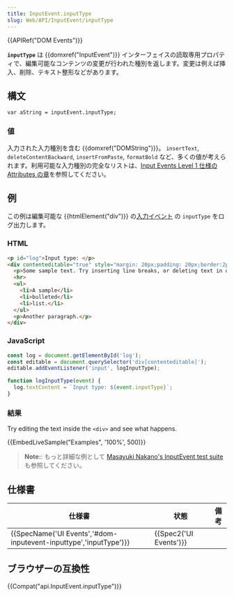 ```yaml
---
title: InputEvent.inputType
slug: Web/API/InputEvent/inputType
---
```

{{APIRef("DOM Events")}}

**`inputType`** は {{domxref("InputEvent")}} インターフェイスの読取専用プロパティで、編集可能なコンテンツの変更が行われた種別を返します。変更は例えば挿入、削除、テキスト整形などがあります。

## 構文

```
var aString = inputEvent.inputType;
```

### 値

入力された入力種別を含む {{domxref("DOMString")}}。 `insertText`, `deleteContentBackward`, `insertFromPaste`, `formatBold` など、多くの値が考えられます。利用可能な入力種別の完全なリストは、[Input Events Level 1 仕様の Attributes の章](https://rawgit.com/w3c/input-events/v1/index.html#interface-InputEvent-Attributes)を参照してください。

## 例

この例は編集可能な {{htmlElement("div")}} の[入力イベント](/ja/docs/Web/API/HTMLElement/input_event) の `inputType` をログ出力します。

### HTML

```html
<p id="log">Input type: </p>
<div contenteditable="true" style="margin: 20px;padding: 20px;border:2px dashed red;">
  <p>Some sample text. Try inserting line breaks, or deleting text in different ways, or pasting different content in.</p>
  <hr>
  <ul>
    <li>A sample</li>
    <li>bulleted</li>
    <li>list.</li>
  </ul>
  <p>Another paragraph.</p>
</div>
```

### JavaScript

```js
const log = document.getElementById('log');
const editable = document.querySelector('div[contenteditable]');
editable.addEventListener('input', logInputType);

function logInputType(event) {
  log.textContent = `Input type: ${event.inputType}`;
}
```

### 結果

Try editing the text inside the `<div>` and see what happens.

{{EmbedLiveSample("Examples", '100%', 500)}}

> **Note:**: もっと詳細な例として [Masayuki Nakano's InputEvent test suite](https://d-toybox.com/studio/lib/input_event_viewer.html) も参照してください。

## 仕様書

| 仕様書                                                                                   | 状態                         | 備考 |
| ---------------------------------------------------------------------------------------- | ---------------------------- | ---- |
| {{SpecName('UI Events','#dom-inputevent-inputtype','inputType')}} | {{Spec2('UI Events')}} |      |

## ブラウザーの互換性

{{Compat("api.InputEvent.inputType")}}
